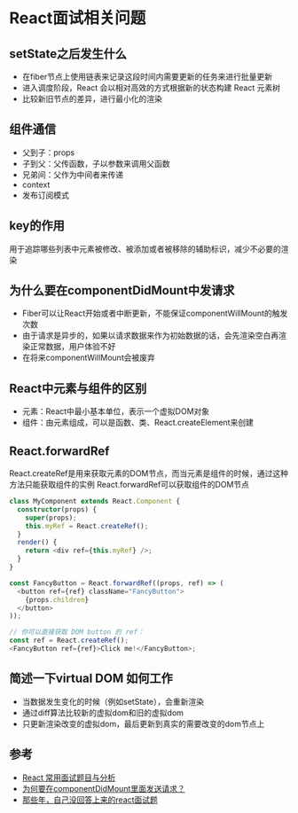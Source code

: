 # React面试相关问题

## setState之后发生什么
- 在fiber节点上使用链表来记录这段时间内需要更新的任务来进行批量更新
- 进入调度阶段，React 会以相对高效的方式根据新的状态构建 React 元素树
- 比较新旧节点的差异，进行最小化的渲染

## 组件通信
- 父到子：props
- 子到父：父传函数，子以参数来调用父函数
- 兄弟间：父作为中间者来传递
- context
- 发布订阅模式

## key的作用
用于追踪哪些列表中元素被修改、被添加或者被移除的辅助标识，减少不必要的渲染

## 为什么要在componentDidMount中发请求
- Fiber可以让React开始或者中断更新，不能保证componentWillMount的触发次数
- 由于请求是异步的，如果以请求数据来作为初始数据的话，会先渲染空白再渲染正常数据，用户体验不好
- 在将来componentWillMount会被废弃

## React中元素与组件的区别
- 元素：React中最小基本单位，表示一个虚拟DOM对象
- 组件：由元素组成，可以是函数、类、React.createElement来创建

## React.forwardRef
React.createRef是用来获取元素的DOM节点，而当元素是组件的时候，通过这种方法只能获取组件的实例
React.forwardRef可以获取组件的DOM节点
```typescript jsx
class MyComponent extends React.Component {
  constructor(props) {
    super(props);
    this.myRef = React.createRef();
  }
  render() {
    return <div ref={this.myRef} />;
  }
}
```
```typescript jsx
const FancyButton = React.forwardRef((props, ref) => (
  <button ref={ref} className="FancyButton">
    {props.children}
  </button>
));

// 你可以直接获取 DOM button 的 ref：
const ref = React.createRef();
<FancyButton ref={ref}>Click me!</FancyButton>;
```

## 简述一下virtual DOM 如何工作
- 当数据发生变化的时候（例如setState），会重新渲染
- 通过diff算法比较新的虚拟dom和旧的虚拟dom
- 只更新渲染改变的虚拟dom，最后更新到真实的需要改变的dom节点上


## 参考
- [React 常用面试题目与分析](https://zhuanlan.zhihu.com/p/24856035#tipjar)
- [为何要在componentDidMount里面发送请求？](https://juejin.im/post/5c70e67f6fb9a049ba42326b#heading-0)
- [那些年，自己没回答上来的react面试题](https://juejin.im/post/5c9b39e2f265da611f1d9b5f#heading-0)
